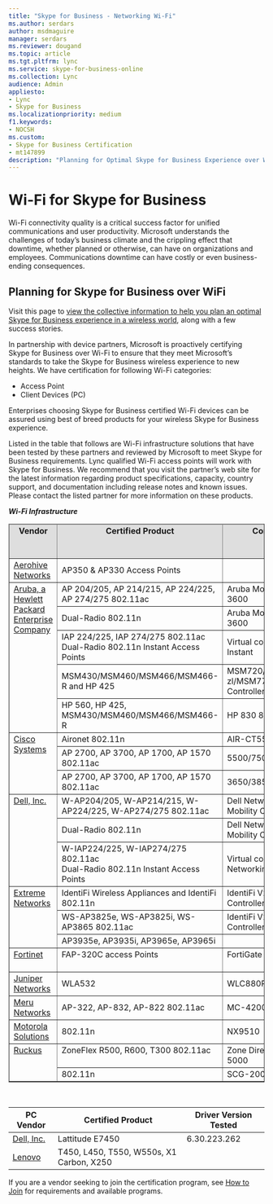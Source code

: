 ```yaml
---
title: "Skype for Business - Networking Wi-Fi"
ms.author: serdars
author: msdmaguire
manager: serdars
ms.reviewer: dougand
ms.topic: article
ms.tgt.pltfrm: lync
ms.service: skype-for-business-online
ms.collection: Lync
audience: Admin
appliesto:
- Lync
- Skype for Business 
ms.localizationpriority: medium
f1.keywords:
- NOCSH
ms.custom:
- Skype for Business Certification
- mt147899
description: "Planning for Optimal Skype for Business Experience over Wi-Fi provides the collective information to help you plan an optimal Skype for Business experience in a wireless world."
---
```


# Wi-Fi for Skype for Business
Wi-Fi connectivity quality is a critical success factor for unified communications and user productivity. Microsoft understands the challenges of today’s business climate and the crippling effect that downtime, whether planned or otherwise, can have on organizations and employees. Communications downtime can have costly or even business-ending consequences.

## Planning for Skype for Business over WiFi
Visit this page to [view the collective information to help you plan an optimal Skype for Business experience in a wireless world](plan-wifi.md), along with a few success stories.

In partnership with device partners, Microsoft is proactively certifying Skype for Business over Wi-Fi to ensure that they meet Microsoft’s standards to take the Skype for Business wireless experience to new heights. We have certification for following Wi-Fi categories:
- Access Point
- Client Devices (PC)

Enterprises choosing Skype for Business certified Wi-Fi devices can be assured using best of breed products for your wireless Skype for Business experience.

Listed in the table that follows are Wi-Fi infrastructure solutions that have been tested by these partners and reviewed by Microsoft to meet Skype for Business requirements. Lync qualified Wi-Fi access points will work with Skype for Business. We recommend that you visit the partner’s web site for the latest information regarding product specifications, capacity, country support, and documentation including release notes and known issues. Please contact the listed partner for more information on these products.

 ***Wi-Fi Infrastructure***
<table border="1" cellpadding="5" cellspacing="" class="grid">
    <colgroup>
        <col width="83" />
        <col width="236" />
        <col width="306" />
        <col width="103" />
    </colgroup>
    <thead>
        <tr bgcolor="#DEDEDE">
            <td align="center" valign="top"><strong>Vendor</strong></td>
            <td align="center" valign="top"><strong>Certified Product</strong></td>
            <td align="center" valign="top"><strong>Controller Used</strong></td>
            <td align="center" valign="top"><strong>Firmware Version Tested</strong></td>
        </tr>
    </thead>
    <tbody>
        <tr>
            <td><a href="http://www.aerohive.com/products/access-points">Aerohive Networks</a></td>
            <td>AP350 &amp; AP330 Access Points</td>
            <td> </td>
            <td>HiveOS 6.4r1</td>
        </tr>
        <tr align="left" valign="top">
            <td rowspan="5"><a href="https://www.arubanetworks.com/">Aruba, a Hewlett Packard Enterprise Company</a></td>
            <td>AP 204/205, AP 214/215, AP 224/225, AP 274/275 802.11ac</td>
            <td>Aruba Mobility Controller 3600</td>
            <td>AOS 6.4.2.0</td>
        </tr>
        <tr>
            <td>Dual-Radio 802.11n</td>
            <td>Aruba Mobility Controller 3600</td>
            <td>AOS 6.1.3.2</td>
        </tr>
        <tr>
            <td>IAP 224/225, IAP 274/275 802.11ac<br />Dual-Radio 802.11n Instant Access Points</td>
            <td>Virtual controller for Aruba Instant</td>
            <td>4.0.0.7</td>
        </tr>
        <tr>
            <td>MSM430/MSM460/MSM466/MSM466-R and HP 425</td>
            <td>MSM720/MSM760/MSM765 zl/MSM775 zl Wireless LAN Controllers</td>
            <td>6.0.1.1</td>
        </tr>
        <tr>
            <td>HP 560, HP 425, MSM430/MSM460/MSM466/MSM466-R</td>
            <td>HP 830 8G</td>
            <td>3507P26</td>
        </tr>
        <tr align="left" valign="top">
            <td rowspan="3"><a href="https://support.ruckuswireless.com/">Cisco Systems</a></td>
            <td>Aironet 802.11n</td>
            <td>AIR-CT5508-K9</td>
            <td>SW 7.6</td>
        </tr>
        <tr>
            <td>AP 2700, AP 3700, AP 1700, AP 1570 802.11ac</td>
            <td>5500/7500/8500/WiSM2</td>
            <td>AireOS 8.0.100.0</td>
        </tr>
        <tr>
            <td>AP 2700, AP 3700, AP 1700, AP 1570 802.11ac</td>
            <td>3650/3850/5760</td>
            <td>IOS-XE 03.07.00E</td>
        </tr>
        <tr align="left" valign="top">
            <td rowspan="3"><a href="https://www.dell.com/us/business/p/powerconnect-w-series?~ck=anav">Dell, Inc.</a></td>
            <td>W-AP204/205, W-AP214/215, W-AP224/225, W-AP274/275 802.11ac</td>
            <td>Dell Networking W-Series Mobility Controller W-3600</td>
            <td>AOS 6.4.2.0 and higher</td>
        </tr>
        <tr>
            <td>Dual-Radio 802.11n</td>
            <td>Dell Networking W-Series Mobility Controller W-3601</td>
            <td>AOS 6.1.3.2 and higher</td>
        </tr>
        <tr>
            <td>W-IAP224/225, W-IAP274/275 802.11ac<br />Dual-Radio 802.11n Instant Access Points</td>
            <td>Virtual controller for Dell Networking W-Series Instant</td>
            <td>4.0.0.7 and higher</td>
        </tr>
        <tr align="left" valign="top">
            <td rowspan="3"><a href="https://www.extremenetworks.com/">Extreme Networks</a></td>
            <td>IdentiFi Wireless Appliances and IdentiFi 802.11n</td>
            <td>IdentiFi V2110 Virtual Controller on Vmware</td>
            <td>9.01.01.0228</td>
        </tr>
        <tr>
            <td>WS-AP3825e, WS-AP3825i, WS-AP3865 802.11ac</td>
            <td>IdentiFi V2110 Virtual Controller on Vmware</td>
            <td>09.12.01.0067</td>
        </tr>
        <tr>
            <td>AP3935e, AP3935i, AP3965e, AP3965i</td>
            <td> </td>
            <td> </td>
        </tr>
        <tr align="left" valign="top">
            <td><a href="https://www.fortinet.com/products.html">Fortinet</a></td>
            <td>FAP-320C access Points</td>
            <td>FortiGate 600D </td>
            <td>FortiOS v5.6.2 build 1486 (GA</td>
        </tr>
        <tr>
            <td><a href="https://www.juniper.net/us/en/partners/technology-alliances/unified-communications/">Juniper Networks</a></td>
            <td>WLA532</td>
            <td>WLC880R</td>
            <td>MSS 8.0</td>
        </tr>
        <tr>
            <td><a href="http://www.merunetworks.com/products/technology/microsoft-lync/index.html">Meru Networks</a></td>
            <td>AP-322, AP-832, AP-822 802.11ac</td>
            <td>MC-4200</td>
            <td>6.1.2</td>
        </tr>
        <tr>
            <td><a href="https://atgsupportcentral.motorolasolutions.com/content/emb/docs/manuals/Lync_AP_Test_Results.pdf">Motorola Solutions</a></td>
            <td>802.11n</td>
            <td>NX9510</td>
            <td>WiNG 5.5.0.0</td>
        </tr>
        <tr align="left" valign="top">
            <td rowspan="2"><a href="https://www.commscope.com/ruckus">Ruckus</a></td>
            <td>ZoneFlex R500, R600, T300 802.11ac</td>
            <td>Zone Director 1200, 3000, 5000</td>
            <td>9.9.0/0 build 118</td>
        </tr>
        <tr>
            <td>802.11n</td>
            <td>SCG-200</td>
            <td>SCG 2.5</td>
        </tr>
    </tbody>
</table>
<br>

|PC Vendor|Certified Product|Driver Version Tested|
|---|---|---|
|[Dell, Inc.](https://www.dell.com/us/business/p/latitude-e7450-ultrabook/pd)|Lattitude E7450|6.30.223.262|
|[Lenovo](http://shop.lenovo.com/us/en/laptops/)|T450, L450, T550, W550s, X1 Carbon, X250||

If you are a vendor seeking to join the certification program, see [How to Join](how-to-join.md) for requirements and available programs.
